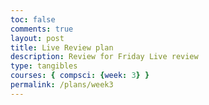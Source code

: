 ```yaml
---
toc: false
comments: true
layout: post
title: Live Review plan
description: Review for Friday Live review
type: tangibles
courses: { compsci: {week: 3} }
permalink: /plans/week3
---
```

